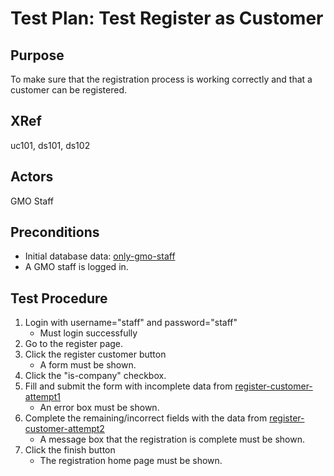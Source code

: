 Test Plan: Test Register as Customer
====================================

## Purpose

To make sure that the registration process is working correctly and that
a customer can be registered.


## XRef

uc101, ds101, ds102


## Actors

GMO Staff


## Preconditions

* Initial database data: [only-gmo-staff](../../casper/fixtures/only-gmo-staff.yml)
* A GMO staff is logged in.


## Test Procedure

1. Login with username="staff" and password="staff"
    * Must login successfully
2. Go to the register page.
3. Click the register customer button
    * A form must be shown.
4. Click the "is-company" checkbox.
5. Fill and submit the form with incomplete data from [register-customer-attempt1](../../casper/testdata/register-customer-attempt1.yml)
    * An error box must be shown.
6. Complete the remaining/incorrect fields with the data from [register-customer-attempt2](../../casper/testdata/register-customer-attempt2.yml)
    * A message box that the registration is complete must be shown.
7. Click the finish button
    * The registration home page must be shown.


